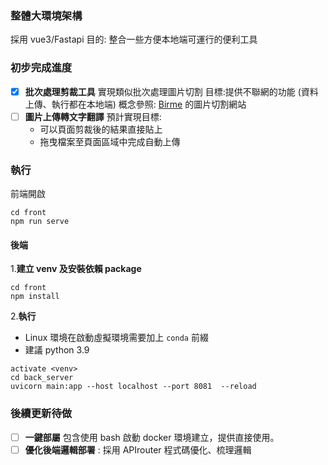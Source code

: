 ### 整體大環境架構
採用 vue3/Fastapi 
目的: 整合一些方便本地端可運行的便利工具

### 初步完成進度
- [x] **批次處理剪裁工具**
    實現類似批次處理圖片切割
    目標:提供不聯網的功能 (資料上傳、執行都在本地端)
    概念參照: [Birme](https://www.birme.net/) 的圖片切割網站
- [ ] **圖片上傳轉文字翻譯**
    預計實現目標: 
    - 可以頁面剪裁後的結果直接貼上
    - 拖曳檔案至頁面區域中完成自動上傳
### 執行
前端開啟
```
cd front
npm run serve
```

#### 後端
1.**建立 venv 及安裝依賴 package**
```
cd front
npm install
```

2.**執行**
- Linux 環境在啟動虛擬環境需要加上 `conda` 前綴
- 建議 python 3.9
```
activate <venv>
cd back_server
uvicorn main:app --host localhost --port 8081  --reload

```


### 後續更新待做
- [ ] **一鍵部屬** 包含使用 bash 啟動 docker 環境建立，提供直接使用。
- [ ] **優化後端邏輯部署** : 採用 APIrouter 程式碼優化、梳理邏輯